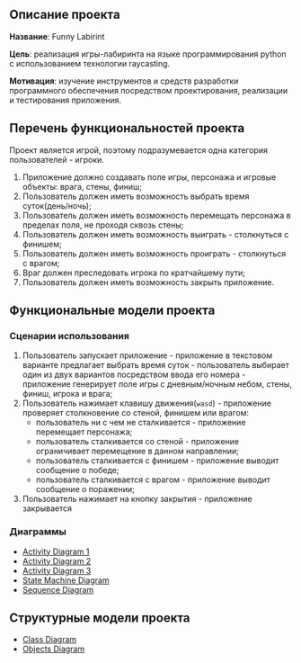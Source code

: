 ## Описание проекта
**Название**: Funny Labirint

**Цель**: реализация игры-лабиринта на языке программирования python с использованием технологии raycasting.

**Мотивация**: изучение инструментов и средств разработки программного обеспечения посредством проектирования, реализации и тестирования приложения.

## Перечень функциональностей проекта
Проект является игрой, поэтому подразумевается одна категория пользователей - игроки.
1. Приложение должно создавать поле игры, персонажа и игровые объекты: врага, стены, финиш;
2. Пользователь должен иметь возможность выбрать время суток(день/ночь);
2. Пользователь должен иметь возможность перемещать персонажа в пределах поля, не проходя сквозь стены;
4. Пользователь должен иметь возможность выиграть - столкнуться с финишем;
5. Пользователь должен иметь возможность проиграть - столкнуться с врагом;
6. Враг должен преследовать игрока по кратчайшему пути;
6. Пользователь должен иметь возможность закрыть приложение.

## Функциональные модели проекта
### Сценарии использования
1. Пользователь запускает приложение - приложение в текстовом варианте предлагает выбрать время суток - пользователь выбирает один из двух вариантов посредством ввода его номера - приложение генерирует поле игры с дневным/ночным небом, стены, финиш, игрока и врага;
2. Пользователь нажимает клавишу движения(`wasd`) - приложение проверяет столкновение со стеной, финишем или врагом:
    - пользователь ни с чем не сталкивается - приложение перемещает персонажа;
    - пользователь сталкивается со стеной - приложение ограничивает перемещение в данном направлении;
	- пользователь сталкивается с финишем - приложение выводит сообщение о победе;
	- пользователь сталкивается с врагом - приложение выводит сообщение о поражении;
3. Пользователь нажимает на кнопку закрытия - приложение закрывается
### Диаграммы
- [Activity Diagram 1](./Activity_diagram1.png)
- [Activity Diagram 2](./Activity_diagram2.png)
- [Activity Diagram 3](./Activity_diagram3.png)
- [State Machine Diagram](./State_machine_diagram.png)
- [Sequence Diagram](./Sequence_diagram.png)

## Структурные модели проекта
- [Class Diagram](./Class_diagram.png)
- [Objects Diagram](./Activity_diagram2.png)